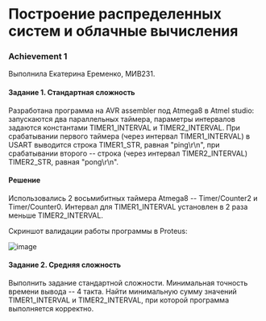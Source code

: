 # Построение распределенных систем и облачные вычисления

### Achievement 1

Выполнила Екатерина Еременко, МИВ231.

#### Задание 1. Стандартная сложность

Разработана программа на AVR assembler под Atmega8 в Atmel studio: запускаются два параллельных таймера, параметры интервалов задаются константами TIMER1_INTERVAL и TIMER2_INTERVAL. При срабатывании первого таймера (через интервал TIMER1_INTERVAL) в USART выводится строка TIMER1_STR, равная "ping\r\n", при срабатывании второго -- строка (через интервал TIMER2_INTERVAL) TIMER2_STR, равная "pong\r\n".

#### Решение

Использовались 2 восьмибитных таймера Atmega8 -- Timer/Counter2 и Timer/Counter0.
Интервал для TIMER1_INTERVAL установлен в 2 раза меньше TIMER2_INTERVAL. 

Скриншот валидации работы программы в Proteus:

![image](https://github.com/user-attachments/assets/ff800f17-be38-41d5-a860-643745169d3f)


#### Задание 2. Средняя сложность

Выполнить задание стандартной сложности.
Минимальная точность времени вывода -- 4 такта. Найти минимальную сумму значений TIMER1_INTERVAL и TIMER2_INTERVAL, при которой программа выполняется корректно.
